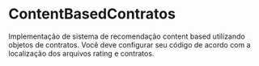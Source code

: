 # ContentBasedContratos
Implementação de sistema de recomendação content based utilizando objetos de contratos.
Você deve configurar seu código de acordo com a localização dos arquivos rating e contratos.

